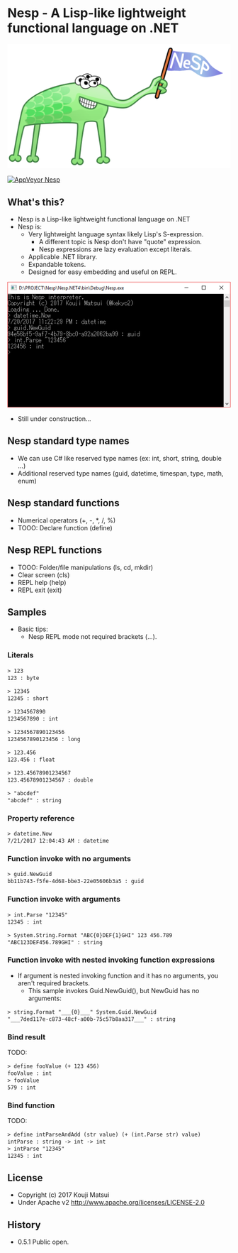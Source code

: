 # Nesp - A Lisp-like lightweight functional language on .NET

![Nesp](Images/Nesp512.png)

[![AppVeyor Nesp](https://ci.appveyor.com/api/projects/status/1j6821cl3y5y9etu?svg=true)](https://ci.appveyor.com/project/kekyo/nesp)

## What's this?

* Nesp is a Lisp-like lightweight functional language on .NET
* Nesp is:
  * Very lightweight language syntax likely Lisp's S-expression.
    * A different topic is Nesp don't have "quote" expression.
    * Nesp expressions are lazy evaluation except literals.
  * Applicable .NET library.
  * Expandable tokens.
  * Designed for easy embedding and useful on REPL.

![Nesp (REPL)](Images/NespRepl.png)

* Still under construction...

## Nesp standard type names

* We can use C# like reserved type names (ex: int, short, string, double ...)
* Additional reserved type names (guid, datetime, timespan, type, math, enum)

## Nesp standard functions

* Numerical operators (+, -, *, /, %)
* TOOO: Declare function (define)

## Nesp REPL functions

* TOOO: Folder/file manipulations (ls, cd, mkdir)
* Clear screen (cls)
* REPL help (help)
* REPL exit (exit)

## Samples

* Basic tips:
  * Nesp REPL mode not required brackets (...).

### Literals

```
> 123
123 : byte
```

```
> 12345
12345 : short
```

```
> 1234567890
1234567890 : int
```

```
> 1234567890123456
1234567890123456 : long
```

```
> 123.456
123.456 : float
```

```
> 123.45678901234567
123.45678901234567 : double
```

```
> "abcdef"
"abcdef" : string
```

### Property reference

```
> datetime.Now
7/21/2017 12:04:43 AM : datetime
```

### Function invoke with no arguments

```
> guid.NewGuid
bb11b743-f5fe-4d68-bbe3-22e05606b3a5 : guid
```

### Function invoke with arguments

```
> int.Parse "12345"
12345 : int
```

```
> System.String.Format "ABC{0}DEF{1}GHI" 123 456.789
"ABC123DEF456.789GHI" : string
```

### Function invoke with nested invoking function expressions

* If argument is nested invoking function and it has no arguments, you aren't required brackets.
  * This sample invokes Guid.NewGuid(), but NewGuid has no arguments:

```
> string.Format "___{0}___" System.Guid.NewGuid
"___7ded117e-c873-48cf-a00b-75c57b8aa317___" : string
```

### Bind result

TODO:

```
> define fooValue (+ 123 456)
fooValue : int
> fooValue
579 : int
```

### Bind function

TODO:

```
> define intParseAndAdd (str value) (+ (int.Parse str) value)
intParse : string -> int -> int
> intParse "12345"
12345 : int
```

## License
* Copyright (c) 2017 Kouji Matsui
* Under Apache v2 http://www.apache.org/licenses/LICENSE-2.0

## History
* 0.5.1 Public open.
